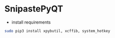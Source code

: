 # SnipastePyQT

- install requirements

```sh
sudo pip3 install xpybutil, xcffib, system_hotkey
```



